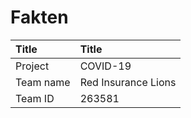 # Fakten

| ​Title | ​Title |
| :--- | :--- |
| Project | COVID-19 |
| Team name | Red Insurance Lions |
| Team ID | 263581 |

‌


